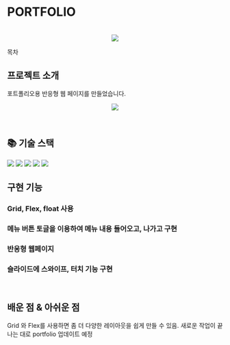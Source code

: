 # PORTFOLIO

<p align="center">
  <br>
  <img src="https://user-images.githubusercontent.com/99404732/196346367-47445c8e-ba24-4abc-9c6d-1eae66cff8d4.png">
  <br>
</p>

목차

## 프로젝트 소개

<p align="justify">
포트폴리오용 반응형 웹 페이지를 만들었습니다.
</p>

<p align="center">
  <img src="https://user-images.githubusercontent.com/99404732/196346533-c7998ca0-0c17-4124-8a54-4be6cf29f5e5.gif">
</p>

<br>

## 📚 기술 스택

  <img src="https://img.shields.io/badge/html5-E34F26?style=for-the-badge&logo=html5&logoColor=white"> 
  <img src="https://img.shields.io/badge/css-1572B6?style=for-the-badge&logo=css3&logoColor=white"> 
  <img src="https://img.shields.io/badge/javascript-F7DF1E?style=for-the-badge&logo=javascript&logoColor=black"> 
  <img src="https://img.shields.io/badge/jquery-0769AD?style=for-the-badge&logo=jquery&logoColor=white">
  <img src="https://img.shields.io/badge/github-181717?style=for-the-badge&logo=github&logoColor=white">

<br>

## 구현 기능

### Grid, Flex, float 사용

### 메뉴 버튼 토글을 이용하여 메뉴 내용 들어오고, 나가고 구현

### 반응형 웹페이지

### 슬라이드에 스와이프, 터치 기능 구현

<br>

## 배운 점 & 아쉬운 점

<p align="justify">
Grid 와 Flex를 사용하면 좀 더 다양한 레이아웃을 쉽게 만들 수 있음.
새로운 작업이 끝나는 대로 portfolio 업데이트 예정
</p>

<br>
